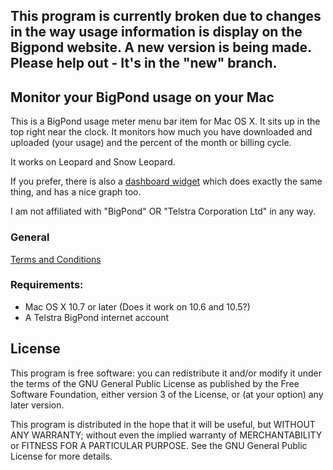 ## This program is currently broken due to changes in the way usage information is display on the Bigpond website. A new version is being made. Please help out - It's in the "new" branch.

## Monitor your BigPond usage on your Mac
This is a BigPond usage meter menu bar item for Mac OS X. It sits up in the top right near the clock. It monitors how much you have downloaded and uploaded (your usage) and the percent of the month or billing cycle.

It works on Leopard and Snow Leopard.

If you prefer, there is also a [dashboard widget](http://url3.tk/bp/widget.php) which does exactly the same thing, and has a nice graph too.

I am not affiliated with "BigPond" OR "Telstra Corporation Ltd" in any way.

### General
[Terms and Conditions](http://url3.tk/bp/mb.php)

### Requirements:
* Mac OS X 10.7 or later (Does it work on 10.6 and 10.5?)
* A Telstra BigPond internet account

## License
This program is free software: you can redistribute it and/or modify
it under the terms of the GNU General Public License as published by
the Free Software Foundation, either version 3 of the License, or
(at your option) any later version.

This program is distributed in the hope that it will be useful,
but WITHOUT ANY WARRANTY; without even the implied warranty of
MERCHANTABILITY or FITNESS FOR A PARTICULAR PURPOSE.  See the
GNU General Public License for more details.